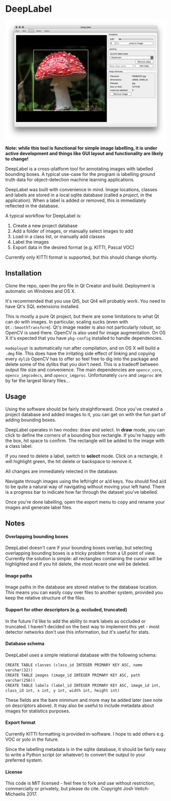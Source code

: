 # DeepLabel


![Deeplabel Interface](gui_example.png)

**Note: while this tool is functional for simple image labelling, it is under active development and things like GUI layout and functionality are likely to change!**

DeepLabel is a cross-platform tool for annotating images with labelled bounding boxes. A typical use-case for the program is labelling ground truth data for object-detection machine learning applications.


DeepLabel was built with convenience in mind. Image locations, classes and labels are stored in a local sqlite database (called a _project_, in the application). When a label is added or removed, this is immediately reflected in the database.

A typical workflow for DeepLabel is:

1. Create a new project database
2. Add a folder of images, or manually select images to add
3. Load in a class list, or manually add classes
4. Label the images
5. Export data in the desired format (e.g. KITTI, Pascal VOC)

Currently only KITTI format is supported, but this should change shortly.

Installation
--

Clone the repo, open the pro file in Qt Creator and build. Deployment is automatic on Windows and OS X.

It's recommended that you use Qt5, but Qt4 will probably work. You need to have Qt's SQL extensions installed.

This is mostly a pure Qt project, but there are some limitations to what Qt can do with images. In particular, scaling sucks (even with `Qt::SmoothTransform`). Qt's image reader is also not particularly robust, so OpenCV is used there. OpenCV is also used for image augmentation. On OS X it's expected that you have `pkg-config` installed to handle dependencies.

`madeployqt` is automatically run after compilation, and on OS X will build a `.dmg` file. This does have the irritating side effect of linking and copying every `dylib` OpenCV has to offer so feel free to dig into the package and delete some of the dylibs that you don't need. This is a tradeoff between output file size and convenience. The main dependencies are `opencv_core`, `opencv_imgcodecs`, and `opencv_imgproc`. Unfortunately `core` and `imgproc` are by far the largest library files...

Usage
--

Using the software should be fairly straightforward. Once you've created a project database and added images to it, you can get on with the fun part of adding bounding boxes.

DeepLabel operates in two modes: draw and select. In **draw** mode, you can click to define the corners of a bounding box rectangle. If you're happy with the box, hit space to confirm. The rectangle will be added to the image with a class label.

If you need to delete a label, switch to **select** mode. Click on a rectangle, it will highlight green, the hit delete or backspace to remove it.

All changes are immediately relected in the database.

Navigate through images using the left/right or a/d keys. You should find a/d to be quite a natural way of navigating without moving your left hand. There is a progress bar to indicate how far through the dataset you've labelled.

Once you're done labelling, open the export menu to copy and rename your images and generate label files.

Notes
--

#### Overlapping bounding boxes

DeepLabel doesn't care if your bounding boxes overlap, but selecting overlapping bounding boxes is a tricky problem from a UI point of view. Currently the solution is simple: all rectangles containing the cursor will be highlighted and if you hit delete, the most recent one will be deleted.

#### Image paths

Image paths in the database are stored relative to the database location. This means you can easily copy over files to another system, provided you keep the relative structure of the files.

#### Support for other descriptors (e.g. occluded, truncated)

In the future I'd like to add the ability to mark labels as occluded or truncated. I haven't decided on the best way to implement this yet - most detector networks don't use this information, but it's useful for stats.

#### Database schema

DeepLabel uses a simple relational database with the following schema:

	CREATE TABLE classes (class_id INTEGER PRIMARY KEY ASC, name varchar(32))
	CREATE TABLE images (image_id INTEGER PRIMARY KEY ASC, path varchar(256))
	CREATE TABLE labels (label_id INTEGER PRIMARY KEY ASC, image_id int, class_id int, x int, y int, width int, height int)
	
These fields are the bare minimum and more may be added later (see note on descriptors above). It may also be useful to include metadata about images for statistics purposes.

#### Export format

Currently KITTI formatting is provided in-software. I hope to add others e.g. VOC or yolo in the future.

Since the labelling metadata is in the sqlite database, it should be fairly easy to write a Python script (or whatever) to convert the output to your preferred system.

#### License

This code is MIT licensed - feel free to fork and use without restriction, commercially or privately, but please do cite. Copyright Josh Veitch-Michaelis 2017.
